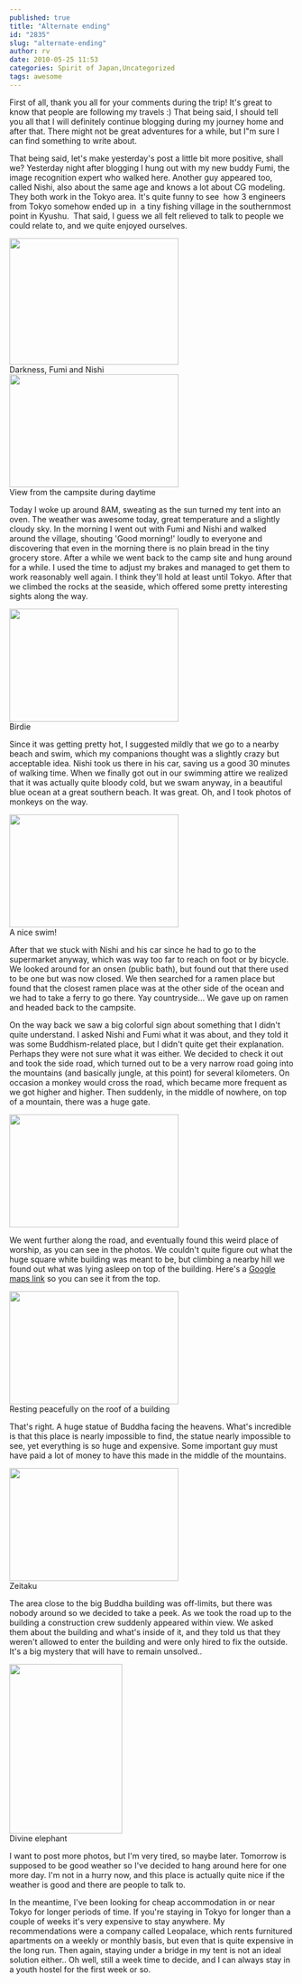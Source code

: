 ```yaml
---
published: true
title: "Alternate ending"
id: "2835"
slug: "alternate-ending"
author: rv
date: 2010-05-25 11:53
categories: Spirit of Japan,Uncategorized
tags: awesome
---
```

First of all, thank you all for your comments during the trip! It's great to know that people are following my travels :) That being said, I should tell you all that I will definitely continue blogging during my journey home and after that. There might not be great adventures for a while, but I"m sure I can find something to write about.

That being said, let's make yesterday's post a little bit more positive, shall we? Yesterday night after blogging I hung out with my new buddy Fumi, the image recognition expert who walked here. Another guy appeared too, called Nishi, also about the same age and knows a lot about CG modeling. They both work in the Tokyo area. It's quite funny to see  how 3 engineers from Tokyo somehow ended up in  a tiny fishing village in the southernmost point in Kyushu.  That said, I guess we all felt relieved to talk to people we could relate to, and we quite enjoyed ourselves.

<div class="caption">
<a href="https://s3.amazonaws.com/cfwblog/uploads/2010/05/img_4507.jpg"><img class="size-medium wp-image-2837" title="IMG_4507" src="https://s3.amazonaws.com/cfwblog/uploads/2010/05/img_4507.jpg?w=300" alt="" width="300" height="224" /></a>
<div class="caption-text">Darkness, Fumi and Nishi</div>
</div>

<div class="caption">
<a href="https://s3.amazonaws.com/cfwblog/uploads/2010/05/img_1294.jpg"><img class="size-medium wp-image-2836" title="IMG_1294" src="https://s3.amazonaws.com/cfwblog/uploads/2010/05/img_1294.jpg?w=300" alt="" width="300" height="200" /></a>
<div class="caption-text">View from the campsite during daytime</div>
</div>

Today I woke up around 8AM, sweating as the sun turned my tent into an oven. The weather was awesome today, great temperature and a slightly cloudy sky. In the morning I went out with Fumi and Nishi and walked around the village, shouting 'Good morning!' loudly to everyone and discovering that even in the morning there is no plain bread in the tiny grocery store. After a while we went back to the camp site and hung around for a while. I used the time to adjust my brakes and managed to get them to work reasonably well again. I think they'll hold at least until Tokyo. After that we climbed the rocks at the seaside, which offered some pretty interesting sights along the way.

<div class="caption">
<a href="https://s3.amazonaws.com/cfwblog/uploads/2010/05/img_1153.jpg"><img class="size-medium wp-image-2838" title="IMG_1153" src="https://s3.amazonaws.com/cfwblog/uploads/2010/05/img_1153.jpg?w=300" alt="" width="300" height="200" /></a>
<div class="caption-text">Birdie</div>
</div>

Since it was getting pretty hot, I suggested mildly that we go to a nearby beach and swim, which my companions thought was a slightly crazy but acceptable idea. Nishi took us there in his car, saving us a good 30 minutes of walking time. When we finally got out in our swimming attire we realized that it was actually quite bloody cold, but we swam anyway, in a beautiful blue ocean at a great southern beach. It was great. Oh, and I took photos of monkeys on the way.

<div class="caption">
<a href="https://s3.amazonaws.com/cfwblog/uploads/2010/05/img_1264.jpg"><img class="size-medium wp-image-2839" title="IMG_1264" src="https://s3.amazonaws.com/cfwblog/uploads/2010/05/img_1264.jpg?w=300" alt="" width="300" height="200" /></a>
<div class="caption-text">A nice swim!</div>
</div>

After that we stuck with Nishi and his car since he had to go to the supermarket anyway, which was way too far to reach on foot or by bicycle. We looked around for an onsen (public bath), but found out that there used to be one but was now closed. We then searched for a ramen place but found that the closest ramen place was at the other side of the ocean and we had to take a ferry to go there. Yay countryside... We gave up on ramen and headed back to the campsite.

On the way back we saw a big colorful sign about something that I didn't quite understand. I asked Nishi and Fumi what it was about, and they told it was some Buddhism-related place, but I didn't quite get their explanation. Perhaps they were not sure what it was either. We decided to check it out and took the side road, which turned out to be a very narrow road going into the mountains (and basically jungle, at this point) for several kilometers. On occasion a monkey would cross the road, which became more frequent as we got higher and higher. Then suddenly, in the middle of nowhere, on top of a mountain, there was a huge gate.

<a href="https://s3.amazonaws.com/cfwblog/uploads/2010/05/img_1400.jpg"><img class="aligncenter size-medium wp-image-2840" title="IMG_1400" src="https://s3.amazonaws.com/cfwblog/uploads/2010/05/img_1400.jpg?w=300" alt="" width="300" height="200" /></a>

We went further along the road, and eventually found this weird place of worship, as you can see in the photos. We couldn't quite figure out what the huge square white building was meant to be, but climbing a nearby hill we found out what was lying asleep on top of the building. Here's a <a href="http://maps.google.com/?ie=UTF8&amp;hq=&amp;hnear=Kagoshima+Prefecture,+Japan&amp;ll=31.075432,130.662503&amp;spn=0.00244,0.005284&amp;t=h&amp;z=18" target="_blank">Google maps link</a> so you can see it from the top.

<div class="caption">
<a href="https://s3.amazonaws.com/cfwblog/uploads/2010/05/img_1381.jpg"><img class="size-medium wp-image-2841" title="IMG_1381" src="https://s3.amazonaws.com/cfwblog/uploads/2010/05/img_1381.jpg?w=300" alt="" width="300" height="200" /></a>
<div class="caption-text">Resting peacefully on the roof of a building</div>
</div>

That's right. A huge statue of Buddha facing the heavens. What's incredible is that this place is nearly impossible to find, the statue nearly impossible to see, yet everything is so huge and expensive. Some important guy must have paid a lot of money to have this made in the middle of the mountains.

<div class="caption">
<a href="https://s3.amazonaws.com/cfwblog/uploads/2010/05/img_1338.jpg"><img class="size-medium wp-image-2842" title="IMG_1338" src="https://s3.amazonaws.com/cfwblog/uploads/2010/05/img_1338.jpg?w=300" alt="" width="300" height="200" /></a>
<div class="caption-text">Zeitaku</div>
</div>

The area close to the big Buddha building was off-limits, but there was nobody around so we decided to take a peek. As we took the road up to the building a construction crew suddenly appeared within view. We asked them about the building and what's inside of it, and they told us that they weren't allowed to enter the building and were only hired to fix the outside. It's a big mystery that will have to remain unsolved..

<div class="caption">
<a href="https://s3.amazonaws.com/cfwblog/uploads/2010/05/img_1342.jpg"><img class="size-medium wp-image-2843" title="IMG_1342" src="https://s3.amazonaws.com/cfwblog/uploads/2010/05/img_1342.jpg?w=200" alt="" width="200" height="300" /></a>
<div class="caption-text">Divine elephant</div>
</div>

I want to post more photos, but I'm very tired, so maybe later. Tomorrow is supposed to be good weather so I've decided to hang around here for one more day. I'm not in a hurry now, and this place is actually quite nice if the weather is good and there are people to talk to.

In the meantime, I've been looking for cheap accommodation in or near Tokyo for longer periods of time. If you're staying in Tokyo for longer than a couple of weeks it's very expensive to stay anywhere. My recommendations were a company called Leopalace, which rents furnitured apartments on a weekly or monthly basis, but even that is quite expensive in the long run. Then again, staying under a bridge in my tent is not an ideal solution either.. Oh well, still a week time to decide, and I can always stay in a youth hostel for the first week or so.